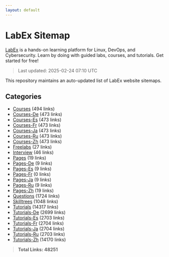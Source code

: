 ```yaml
---
layout: default
---
```


# LabEx Sitemap

[LabEx](https://labex.io) is a hands-on learning platform for Linux, DevOps, and Cybersecurity. Learn by doing with guided labs, courses, and tutorials. Get started for free!

> Last updated: 2025-02-24 07:10 UTC

This repository maintains an auto-updated list of LabEx website sitemaps.

## Categories

- [Courses](categories/courses.md) (494 links)
- [Courses-De](categories/courses-de.md) (473 links)
- [Courses-Es](categories/courses-es.md) (473 links)
- [Courses-Fr](categories/courses-fr.md) (473 links)
- [Courses-Ja](categories/courses-ja.md) (473 links)
- [Courses-Ru](categories/courses-ru.md) (473 links)
- [Courses-Zh](categories/courses-zh.md) (473 links)
- [Freelabs](categories/freelabs.md) (27 links)
- [Interview](categories/interview.md) (46 links)
- [Pages](categories/pages.md) (19 links)
- [Pages-De](categories/pages-de.md) (9 links)
- [Pages-Es](categories/pages-es.md) (9 links)
- [Pages-Fr](categories/pages-fr.md) (0 links)
- [Pages-Ja](categories/pages-ja.md) (9 links)
- [Pages-Ru](categories/pages-ru.md) (9 links)
- [Pages-Zh](categories/pages-zh.md) (19 links)
- [Questions](categories/questions.md) (1724 links)
- [Skilltrees](categories/skilltrees.md) (1048 links)
- [Tutorials](categories/tutorials.md) (14317 links)
- [Tutorials-De](categories/tutorials-de.md) (2699 links)
- [Tutorials-Es](categories/tutorials-es.md) (2703 links)
- [Tutorials-Fr](categories/tutorials-fr.md) (2704 links)
- [Tutorials-Ja](categories/tutorials-ja.md) (2704 links)
- [Tutorials-Ru](categories/tutorials-ru.md) (2703 links)
- [Tutorials-Zh](categories/tutorials-zh.md) (14170 links)

> **Total Links: 48251**
